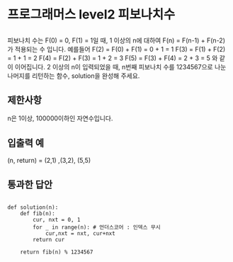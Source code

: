 # 프로그래머스 level2 피보나치수
## 
피보나치 수는 F(0) = 0, F(1) = 1일 때, 1 이상의 n에 대하여 F(n) = F(n-1) + F(n-2) 가 적용되는 수 입니다.
예를들어
F(2) = F(0) + F(1) = 0 + 1 = 1
F(3) = F(1) + F(2) = 1 + 1 = 2
F(4) = F(2) + F(3) = 1 + 2 = 3
F(5) = F(3) + F(4) = 2 + 3 = 5
와 같이 이어집니다.
2 이상의 n이 입력되었을 때, n번째 피보나치 수를 1234567으로 나눈 나머지를 리턴하는 함수, solution을 완성해 주세요.

## 제한사항
 n은 1이상, 100000이하인 자연수입니다.

## 입출력 예
(n, return) = (2,1) ,(3,2), (5,5)


## 통과한 답안
```

def solution(n):
    def fib(n):
        cur, nxt = 0, 1
        for _ in range(n): # 언더스코어 : 인덱스 무시
            cur,nxt = nxt, cur+nxt
        return cur
    
    return fib(n) % 1234567
    
```

